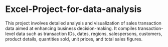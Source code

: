 # Excel-Project-for-data-analysis
This project involves detailed analysis and visualization of sales transaction data aimed at enhancing business decision-making. It compiles transaction-level data such as transaction IDs, dates, regions, salespersons, customers, product details, quantities sold, unit prices, and total sales figures.
